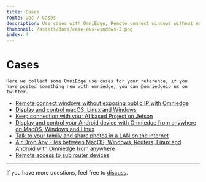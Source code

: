 ```yaml
---
title: Cases
route: Doc / Cases 
description: Use cases with OmniEdge, Remote connect windows without exposing public IP with Omniedge,OmniEdge with Nvidia JETSON Project
thumbnail: /assets/docs/case-aws-windows-2.png
index: 4
---
```


# Cases

```
Here we collect some OmniEdge use cases for your reference, if you have posted something new with omniedge, you can @omniedgeio us on twitter.
```

- [Remote connect windows without exposing public IP with Omniedge](/docs/article/Cases/RDP)
- [Display and control macOS, Linux and Windows ](/docs/article/Cases/VNC)
- [Keep connection with your AI based Project on Jetson](/docs/article/Cases/jetson)
- [Display and control your Android device with Omniedge from anywhere on MacOS, Windows and Linux](/docs/article/Cases/android-remote)
- [Talk to your family and share photos in a LAN on the internet](/docs/article/Cases/lan-messenger)
- [Air Drop Any Files between MacOS, Windows, Routers, Linux and Android with Omniedge from anywhere](docs/article/Cases/landrop)
- [Remote access to sub router devices](docs/article/Cases/subroute)

-----

If you have more questions, feel free to [discuss](https://github.com/omniedgeio/omniedge/discussions).